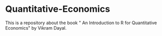 # Quantitative-Economics
This is a repository about the book " An Introduction to R for Quantitative Economics"  by Vikram Dayal.
